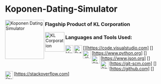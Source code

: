 # Koponen-Dating-Simulator

[<img align="left" alt="Koponen Dating Simulator" width="128px" src="https://imgur.com/jD7k2Ac.png" />][website]

### Flagship Product of KL Corporation

[<img align="left" alt="KL Corporation" width="64px" src="https://imgur.com/QNZjW7v.png" />][website]

### Languages and Tools Used:
[<img align="left" alt="Visual Studio Code" width="26px" src="https://upload.wikimedia.org/wikipedia/commons/9/9a/Visual_Studio_Code_1.35_icon.svg" />][https://code.visualstudio.com]
[<img align="left" alt="Python" width="26px" src="https://upload.wikimedia.org/wikipedia/commons/c/c3/Python-logo-notext.svg" />][https://www.python.org]
[<img align="left" alt="JSON" width="26px" src="https://upload.wikimedia.org/wikipedia/commons/c/c9/JSON_vector_logo.svg" />][https://www.json.org]
[<img align="left" alt="Git" width="26px" src="https://upload.wikimedia.org/wikipedia/commons/c/c5/Git_Icon.svg" />][https://git-scm.com]
[<img align="left" alt="GitHub" width="26px" src="https://upload.wikimedia.org/wikipedia/commons/a/ae/Github-desktop-logo-symbol.svg" />][https://github.com]
[<img align="left" alt="Stack Overflow" width="26px" src="https://upload.wikimedia.org/wikipedia/commons/e/ef/Stack_Overflow_icon.svg" />][https://stackoverflow.com]

[//]: # (Temporary)
[website]: http://NALStudio.tk
